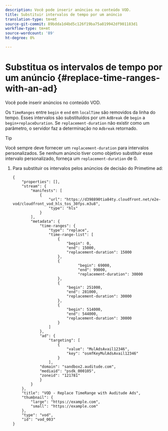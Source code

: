 ```yaml
---
description: Você pode inserir anúncios no conteúdo VOD.
title: Substituir intervalos de tempo por um anúncio
translation-type: tm+mt
source-git-commit: 89bdda1d4bd5c126f19ba75a819942df901183d1
workflow-type: tm+mt
source-wordcount: '89'
ht-degree: 0%

---
```



# Substitua os intervalos de tempo por um anúncio {#replace-time-ranges-with-an-ad}

Você pode inserir anúncios no conteúdo VOD.

Os `TimeRanges` entre `begin` e `end` em `localTime` são removidos da linha do tempo. Esses intervalos são substituídos por um `AdBreak` de `begin` a `begin+replaceDuration`. Se `replacement-duration` não existir como um parâmetro, o servidor faz a determinação no `Adbreak` retornado.

>[!TIP]
>
>Você sempre deve fornecer um `replacement-duration` para intervalos personalizados. Se nenhum anúncio tiver como objetivo substituir esse intervalo personalizado, forneça um `replacement-duration` de 0.

1. Para substituir os intervalos pelos anúncios de decisão do Primetime ad:

   ```
   {   
       "properties": [],
       "stream": {
           "manifests": [
               {
                   "url": "https://d398890tia84ty.cloudfront.net/e2e-vod/cloudfront_vod_hls_tos_30fps.m3u8",
                   "type": "hls"
               }
           ],
           "metadata": {
               "time-ranges": {
                   "type": "replace",
                   "time-range-list": [
                       {
                           "begin": 0,
                           "end": 15000,
                           "replacement-duration": 15000
                       },
                       {
                                "begin": 69000,
                                "end": 99000,
                                "replacement-duration": 30000
                       },
                       {
                           "begin": 251000,
                           "end": 281000,
                           "replacement-duration": 30000
                       },
                       {
                           "begin": 514000,
                           "end": 544000,
                           "replacement-duration": 30000
                       }
                   ]
               },
               "ad": {
                   "targeting": [
                       {
                           "value": "MulAdsAvail12346",
                           "key": "osmfKeyMulAdsAvail12346"
                       }
                   ],
               "domain": "sandbox2.auditude.com",
               "mediaid": "psdk_000105",
               "zoneid": "121781"
               }     
           }
       },   
       "title": "VOD - Replace TimeRange with Auditude Ads",
       "thumbnail": {
           "large": "https://example.com",
           "small": "https://example.com"
       },
       "type": "vod",
       "id": "vod_003"
   }
   ```
